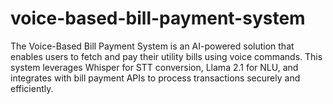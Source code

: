 # voice-based-bill-payment-system
The Voice-Based Bill Payment System is an AI-powered solution that enables users to fetch and pay their utility bills using voice commands. This system leverages Whisper for STT conversion, Llama 2.1 for NLU, and integrates with bill payment APIs to process transactions securely and efficiently.
